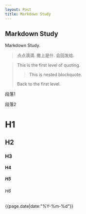 ```yaml
---
layout: Post
title: Markdown Study
---
```


## Markdown Study

Markdown Study.

>点点滴滴.
撒上是什.
会回发给.

> This is the first level of quoting.
>
> > This is nested blockquote.
>
> Back to the first level.

段落1

段落2

# H1
## H2
### H3
#### H4
##### H5
###### H6

{{page.date|date:"%Y-%m-%d"}}
